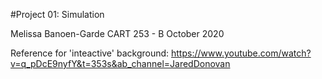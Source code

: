 #Project 01: Simulation

Melissa Banoen-Garde
CART 253 - B
October 2020

Reference for 'inteactive' background:
https://www.youtube.com/watch?v=q_pDcE9nyfY&t=353s&ab_channel=JaredDonovan

